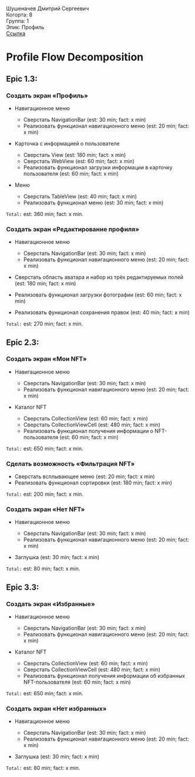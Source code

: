 Шушеначев Дмитрий Сергеевич
<br /> Когорта: 8
<br /> Группа: 1
<br /> Эпик: Профиль
<br /> [Ссылка](https://github.com/users/ulanoff/projects/1/views/1?pane=issue&itemId=47148975)

# Profile Flow Decomposition

## Epic 1.3:

### Создать экран «Профиль»

- Навигационное меню
  - Сверстать NavigationBar (est: 30 min; fact: x min)
  - Реализовать функционал навигационного меню (est: 20 min; fact: x min)

- Карточка с информацией о пользователе
  - Сверстать View (est: 180 min; fact: x min)
  - Сверстать WebView (est: 60 min; fact: x min)
  - Реализовать функционал загрузки информации в карточку пользователя (est: 60 min; fact: x min)

- Меню
   - Сверстать TableView (est: 40 min; fact: x min)
   - Реализовать функционал меню (est: 30 min; fact: x min)

`Total:` est: 360 min; fact: x min.

### Создать экран «Редактирование профиля»

- Навигационное меню
  - Сверстать NavigationBar (est: 30 min; fact: x min)
  - Реализовать функционал навигационного меню (est: 20 min; fact: x min)

- Сверстать область аватара и набор из трёх редактируемых полей (est: 180 min; fact: x min)
- Реализовать функционал загрузки фотографии (est: 60 min; fact: x min)
- Реализовать функционал сохранения правок (est: 40 min; fact: x min)

`Total:` est: 270 min; fact: x min.

## Epic 2.3:

### Создать экран «Мои NFT»

- Навигационное меню
  - Сверстать NavigationBar (est: 30 min; fact: x min)
  - Реализовать функционал навигационного меню (est: 20 min; fact: x min)

- Каталог NFT
  - Сверстать CollectionView (est: 60 min; fact: x min)
  - Сверстать CollectionViewCell (est: 480 min; fact: x min)
  - Реализовать функционал получения информации о NFT-пользователя (est: 60 min; fact: x min)

`Total:` est: 650 min; fact: x min.

### Сделать возможность «Фильтрация NFT»

- Сверстать всплывающее меню (est: 20 min; fact: x min)
- Реализовать функционал сортировки (est: 180 min; fact: x min)

`Total:` est: 200 min; fact: x min.

### Создать экран «Нет NFT»

- Навигационное меню
  - Сверстать NavigationBar (est: 30 min; fact: x min)
  - Реализовать функционал навигационного меню (est: 20 min; fact: x min)

- Заглушка (est: 30 min; fact: x min)

`Total:` est: 80 min; fact: x min.

## Epic 3.3:

### Создать экран «Избранные»

- Навигационное меню
  - Сверстать NavigationBar (est: 30 min; fact: x min)
  - Реализовать функционал навигационного меню (est: 20 min; fact: x min)

- Каталог NFT
  - Сверстать CollectionView (est: 60 min; fact: x min)
  - Сверстать CollectionViewCell (est: 480 min; fact: x min)
  - Реализовать функционал получения информации об избранных NFT-пользователя (est: 60 min; fact: x min)

`Total:` est: 650 min; fact: x min.

### Создать экран «Нет избранных»

- Навигационное меню
  - Сверстать NavigationBar (est: 30 min; fact: x min)
  - Реализовать функционал навигационного меню (est: 20 min; fact: x min)

- Заглушка (est: 30 min; fact: x min)

`Total:` est: 80 min; fact: x min.
